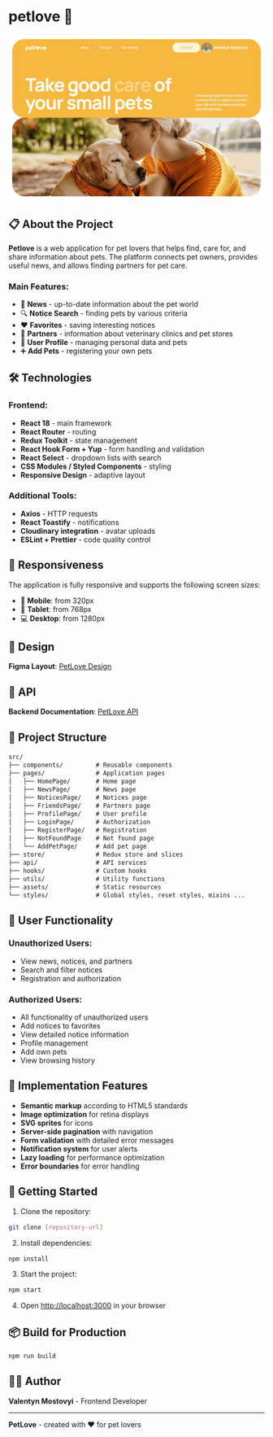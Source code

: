 # petlove 🐾

![PetLove Preview](./preview.jpg)

## 📋 About the Project

**Petlove** is a web application for pet lovers that helps find, care for, and share information about pets. The platform connects pet owners, provides useful news, and allows finding partners for pet care.

### Main Features:

- 📰 **News** - up-to-date information about the pet world
- 🔍 **Notice Search** - finding pets by various criteria
- ❤️ **Favorites** - saving interesting notices
- 👥 **Partners** - information about veterinary clinics and pet stores
- 👤 **User Profile** - managing personal data and pets
- ➕ **Add Pets** - registering your own pets

## 🛠️ Technologies

### Frontend:

- **React 18** - main framework
- **React Router** - routing
- **Redux Toolkit** - state management
- **React Hook Form + Yup** - form handling and validation
- **React Select** - dropdown lists with search
- **CSS Modules / Styled Components** - styling
- **Responsive Design** - adaptive layout

### Additional Tools:

- **Axios** - HTTP requests
- **React Toastify** - notifications
- **Cloudinary integration** - avatar uploads
- **ESLint + Prettier** - code quality control

## 📱 Responsiveness

The application is fully responsive and supports the following screen sizes:

- 📱 **Mobile**: from 320px
- 📱 **Tablet**: from 768px
- 💻 **Desktop**: from 1280px

## 🎨 Design

**Figma Layout**: [PetLove Design](https://www.figma.com/file/puMNfZVg4YI8UZoJ1QiLLi/Petl%F0%9F%92%9Bve?type=design&node-id=55838-750&mode=design&t=Xg1IwIcKebTl5xGs-0)

## 🔗 API

**Backend Documentation**: [PetLove API](https://petlove.b.goit.study/api-docs/)

## 🚀 Project Structure

```
src/
├── components/         # Reusable components
├── pages/              # Application pages
│   ├── HomePage/       # Home page
│   ├── NewsPage/       # News page
│   ├── NoticesPage/    # Notices page
│   ├── FriendsPage/    # Partners page
│   ├── ProfilePage/    # User profile
│   ├── LoginPage/      # Authorization
│   ├── RegisterPage/   # Registration
│   ├── NotFoundPage    # Not found page
│   └── AddPetPage/     # Add pet page
├── store/              # Redux store and slices
├── api/                # API services
├── hooks/              # Custom hooks
├── utils/              # Utility functions
├── assets/             # Static resources
└── styles/             # Global styles, reset styles, mixins ...
```

## 🔐 User Functionality

### Unauthorized Users:

- View news, notices, and partners
- Search and filter notices
- Registration and authorization

### Authorized Users:

- All functionality of unauthorized users
- Add notices to favorites
- View detailed notice information
- Profile management
- Add own pets
- View browsing history

## 🎯 Implementation Features

- **Semantic markup** according to HTML5 standards
- **Image optimization** for retina displays
- **SVG sprites** for icons
- **Server-side pagination** with navigation
- **Form validation** with detailed error messages
- **Notification system** for user alerts
- **Lazy loading** for performance optimization
- **Error boundaries** for error handling

## 🏁 Getting Started

1. Clone the repository:

```bash
git clone [repository-url]
```

2. Install dependencies:

```bash
npm install
```

3. Start the project:

```bash
npm start
```

4. Open [http://localhost:3000](http://localhost:3000) in your browser

## 📦 Build for Production

```bash
npm run build
```

## 👨‍💻 Author

**Valentyn Mostovyi** - Frontend Developer

---

**PetLove** - created with ❤️ for pet lovers
